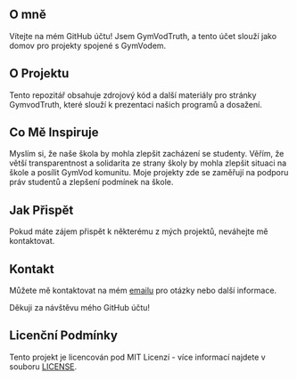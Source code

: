 ## O mně

Vítejte na mém GitHub účtu! Jsem GymVodTruth, a tento účet slouží jako domov pro projekty spojené s GymVodem. 

## O Projektu
Tento repozitář obsahuje zdrojový kód a další materiály pro stránky GymvodTruth, které slouží k prezentaci našich programů a dosažení.

## Co Mě Inspiruje
Myslím si, že naše škola by mohla zlepšit zacházení se studenty. Věřím, že větší transparentnost a solidarita ze strany školy by mohla zlepšit situaci na škole a posílit GymVod komunitu. Moje projekty zde se zaměřují na podporu práv studentů a zlepšení podmínek na škole.

## Jak Přispět
Pokud máte zájem přispět k některému z mých projektů, neváhejte mě kontaktovat.

## Kontakt
Můžete mě kontaktovat na mém [emailu](gymvodtruth@gmail.com) pro otázky nebo další informace.

Děkuji za návštěvu mého GitHub účtu!

## Licenční Podmínky
Tento projekt je licencován pod MIT Licenzí - více informací najdete v souboru [LICENSE](https://gymvodtruth.github.io/license/).  


